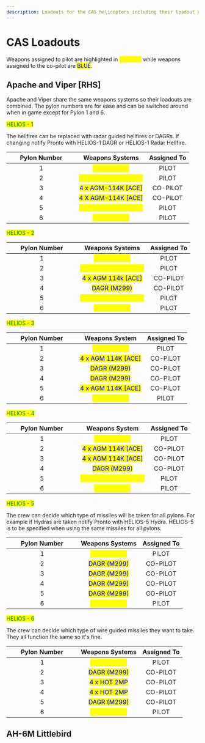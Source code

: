 ```yaml
---
description: Loadouts for the CAS helicopters including their loadout names
---
```


# CAS Loadouts

Weapons assigned to pilot are highlighted in <mark style="color:yellow;">YELLOW</mark> while weapons assigned to the co-pilot are <mark style="color:blue;">BLUE</mark>.

## Apache and Viper \[RHS]

Apache and Viper share the same weapons systems so their loadouts are combined. The pylon numbers are for ease and can be switched around when in game except for Pylon 1 and 6.

<mark style="color:green;">HELIOS - 1</mark>

The hellfires can be replaced with radar guided hellfires or DAGRs. If changing notify Pronto with HELIOS-1 DAGR or HELIOS-1 Radar Hellfire.

<table><thead><tr><th width="166.33333333333331" align="center">Pylon Number</th><th align="center">Weapons Systems</th><th align="center">Assigned To</th></tr></thead><tbody><tr><td align="center">1</td><td align="center"><mark style="color:yellow;">ATAS/AIM-9</mark></td><td align="center">PILOT</td></tr><tr><td align="center">2</td><td align="center"><mark style="color:yellow;">M229 HYDRA (M261)</mark></td><td align="center">PILOT</td></tr><tr><td align="center">3</td><td align="center"><mark style="color:blue;">4 x AGM-114K [ACE]</mark></td><td align="center">CO-PILOT</td></tr><tr><td align="center">4</td><td align="center"><mark style="color:blue;">4 X AGM-114K [ACE]</mark></td><td align="center">CO-PILOT</td></tr><tr><td align="center">5</td><td align="center"><mark style="color:yellow;">M229 HYDRA (M261)</mark></td><td align="center">PILOT</td></tr><tr><td align="center">6</td><td align="center"><mark style="color:yellow;">ATAS/AIM-9</mark></td><td align="center">PILOT</td></tr></tbody></table>

<mark style="color:green;">HELIOS - 2</mark>

<table><thead><tr><th width="169.33333333333331" align="center">Pylon Number</th><th align="center">Weapons Systems</th><th align="center">Assigned To</th></tr></thead><tbody><tr><td align="center">1</td><td align="center"><mark style="color:yellow;">ATAS/AIM-9</mark></td><td align="center">PILOT</td></tr><tr><td align="center">2</td><td align="center"><mark style="color:yellow;">M229 HYDRA (M261)</mark></td><td align="center">PILOT</td></tr><tr><td align="center">3</td><td align="center"><mark style="color:blue;">4 x AGM 114k [ACE]</mark></td><td align="center">CO-PILOT</td></tr><tr><td align="center">4</td><td align="center"><mark style="color:blue;">DAGR (M299)</mark></td><td align="center">CO-PILOT</td></tr><tr><td align="center">5</td><td align="center"><mark style="color:yellow;">M229 HYDRA (M261)</mark></td><td align="center">PILOT</td></tr><tr><td align="center">6</td><td align="center"><mark style="color:yellow;">ATAS/AIM-9</mark></td><td align="center">PILOT</td></tr></tbody></table>

<mark style="color:green;">HELIOS - 3</mark>

<table><thead><tr><th width="169.33333333333331" align="center">Pylon Number</th><th align="center">Weapons System</th><th align="center">Assigned To</th></tr></thead><tbody><tr><td align="center">1</td><td align="center"><mark style="color:yellow;">ATAS/AIM-9</mark></td><td align="center">PILOT</td></tr><tr><td align="center">2</td><td align="center"><mark style="color:blue;">4 x AGM 114K [ACE]</mark></td><td align="center">CO-PILOT</td></tr><tr><td align="center">3</td><td align="center"><mark style="color:blue;">DAGR (M299)</mark></td><td align="center">CO-PILOT</td></tr><tr><td align="center">4</td><td align="center"><mark style="color:blue;">DAGR (M299)</mark></td><td align="center">CO-PILOT</td></tr><tr><td align="center">5</td><td align="center"><mark style="color:blue;">4 x AGM 114K [ACE]</mark></td><td align="center">CO-PILOT</td></tr><tr><td align="center">6</td><td align="center"><mark style="color:yellow;">ATAS/AIM-9</mark></td><td align="center">PILOT</td></tr></tbody></table>

<mark style="color:green;">HELIOS - 4</mark>

<table><thead><tr><th width="170.33333333333331" align="center">Pylon Number</th><th align="center">Weapons System</th><th align="center">Assigned To</th></tr></thead><tbody><tr><td align="center">1</td><td align="center"><mark style="color:yellow;">ATAS/AIM-9</mark></td><td align="center">PILOT</td></tr><tr><td align="center">2</td><td align="center"><mark style="color:blue;">4 x AGM 114K [ACE]</mark></td><td align="center">CO-PILOT</td></tr><tr><td align="center">3</td><td align="center"><mark style="color:blue;">4 x AGM 114K [ACE]</mark></td><td align="center">CO-PILOT</td></tr><tr><td align="center">4</td><td align="center"><mark style="color:blue;">DAGR (M299)</mark></td><td align="center">CO-PILOT</td></tr><tr><td align="center">5</td><td align="center"><mark style="color:yellow;">M229 HYDRA (M261)</mark></td><td align="center">PILOT</td></tr><tr><td align="center">6</td><td align="center"><mark style="color:yellow;">ATAS/AIM-9</mark></td><td align="center">PILOT</td></tr></tbody></table>

<mark style="color:green;">HELIOS - 5</mark>

The crew can decide which type of missiles will be taken for all pylons. For example if Hydras are taken notify Pronto with HELIOS-5 Hydra. HELIOS-5 is to be specified when using the same missiles for all pylons.

<table><thead><tr><th width="171.33333333333331" align="center">Pylon Number</th><th align="center">Weapons Systems</th><th align="center">Assigned To</th></tr></thead><tbody><tr><td align="center">1</td><td align="center"><mark style="color:yellow;">ATAS/AIM-9</mark></td><td align="center">PILOT</td></tr><tr><td align="center">2</td><td align="center"><mark style="color:blue;">DAGR (M299)</mark></td><td align="center">CO-PILOT</td></tr><tr><td align="center">3</td><td align="center"><mark style="color:blue;">DAGR (M299)</mark></td><td align="center">CO-PILOT</td></tr><tr><td align="center">4</td><td align="center"><mark style="color:blue;">DAGR (M299)</mark></td><td align="center">CO-PILOT</td></tr><tr><td align="center">5</td><td align="center"><mark style="color:blue;">DAGR (M299)</mark></td><td align="center">CO-PILOT</td></tr><tr><td align="center">6</td><td align="center"><mark style="color:yellow;">ATAS/AIM-9</mark></td><td align="center">PILOT</td></tr></tbody></table>

<mark style="color:green;">HELIOS - 6</mark>

The crew can decide which type of wire guided missiles they want to take. They all function the same so it's fine.

<table><thead><tr><th width="171.33333333333331" align="center">Pylon Number</th><th align="center">Weapons Systems</th><th align="center">Assigned To</th></tr></thead><tbody><tr><td align="center">1</td><td align="center"><mark style="color:yellow;">ATAS/AIM-9</mark></td><td align="center">PILOT</td></tr><tr><td align="center">2</td><td align="center"><mark style="color:blue;">DAGR (M299)</mark></td><td align="center">CO-PILOT</td></tr><tr><td align="center">3</td><td align="center"><mark style="color:blue;">4 x HOT 2MP</mark></td><td align="center">CO-PILOT</td></tr><tr><td align="center">4</td><td align="center"><mark style="color:blue;">4 x HOT 2MP</mark></td><td align="center">CO-PILOT</td></tr><tr><td align="center">5</td><td align="center"><mark style="color:blue;">DAGR (M299)</mark></td><td align="center">CO-PILOT</td></tr><tr><td align="center">6</td><td align="center"><mark style="color:yellow;">ATAS/AIM-9</mark></td><td align="center">PILOT</td></tr></tbody></table>

## AH-6M Littlebird
